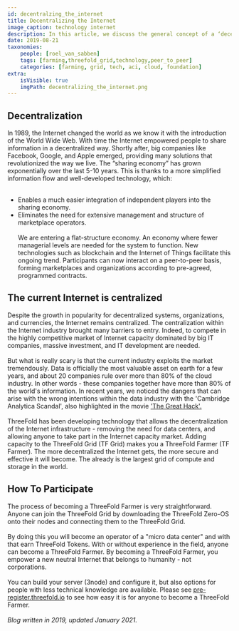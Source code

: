 ```yaml
---
id: decentralzing_the_internet
title: Decentralizing the Internet
image_caption: technology internet
description: In this article, we discuss the general concept of a ‘decentralized grid’ and how anyone can plug-in capacity to the ThreeFold Grid.
date: 2019-08-21
taxonomies:
    people: [roel_van_sabben]
    tags: [farming,threefold_grid,technology,peer_to_peer]
    categories: [farming, grid, tech, aci, cloud, foundation]
extra:
    isVisible: true
    imgPath: decentralizing_the_internet.png
---
```


## Decentralization

In 1989, the Internet changed the world as we know it with the introduction of the World Wide Web. With time the Internet empowered people to share information in a decentralized way. Shortly after, big companies like Facebook, Google, and Apple emerged, providing many solutions that revolutionized the way we live. The “sharing economy” has grown exponentially over the last 5-10 years. This is thanks to a more simplified information flow and well-developed technology, which:
<br/>
<br/>

- Enables a much easier integration of independent players into the sharing economy.
- Eliminates the need for extensive management and structure of marketplace operators.
  <br/>
  <br/>
  We are entering a flat-structure economy. An economy where fewer managerial levels are needed for the system to function. New technologies such as blockchain and the Internet of Things facilitate this ongoing trend. Participants can now interact on a peer-to-peer basis, forming marketplaces and organizations according to pre-agreed, programmed contracts.

## The current Internet is centralized

Despite the growth in popularity for decentralized systems, organizations, and currencies, the Internet remains centralized. The centralization within the Internet industry brought many barriers to entry. Indeed, to compete in the highly competitive market of Internet capacity dominated by big IT companies, massive investment, and IT development are needed.
<br/>
<br/>
But what is really scary is that the current industry exploits the market tremendously. Data is officially the most valuable asset on earth for a few years, and about 20 companies rule over more than 80% of the cloud industry. In other words - these companies together have more than 80% of the world's information. In recent years, we noticed the dangers that can arise with the wrong intentions within the data industry with the 'Cambridge Analytica Scandal', also highlighted in the movie ['The Great Hack'.](https://www.youtube.com/watch?v=iX8GxLP1FHo)
<br/>
<br/>
ThreeFold has been developing technology that allows the decentralization of the Internet infrastructure - removing the need for data centers, and allowing anyone to take part in the Internet capacity market. Adding capacity to the ThreeFold Grid (TF Grid) makes you a ThreeFold Farmer (TF Farmer). The more decentralized the Internet gets, the more secure and effective it will become. The already is the largest grid of compute and storage in the world.

## How To Participate

The process of becoming a ThreeFold Farmer is very straightforward. Anyone can join the ThreeFold Grid by downloading the ThreeFold Zero-OS onto their nodes and connecting them to the ThreeFold Grid.
<br/>
<br/>
By doing this you will become an operator of a "micro data center" and with that earn ThreeFold Tokens. With or without experience in the field, anyone can become a ThreeFold Farmer. By becoming a ThreeFold Farmer, you empower a new neutral Internet that belongs to humanity - not corporations.
<br/>
<br/>
You can build your server (3node) and configure it, but also options for people with less technical knowledge are available. Please see [pre-register.threefold.io](https://pre-register.threefold.io) to see how easy it is for anyone to become a ThreeFold Farmer.
<br/>
<br/>
_Blog written in 2019, updated January 2021._
<br/>
<br/>
